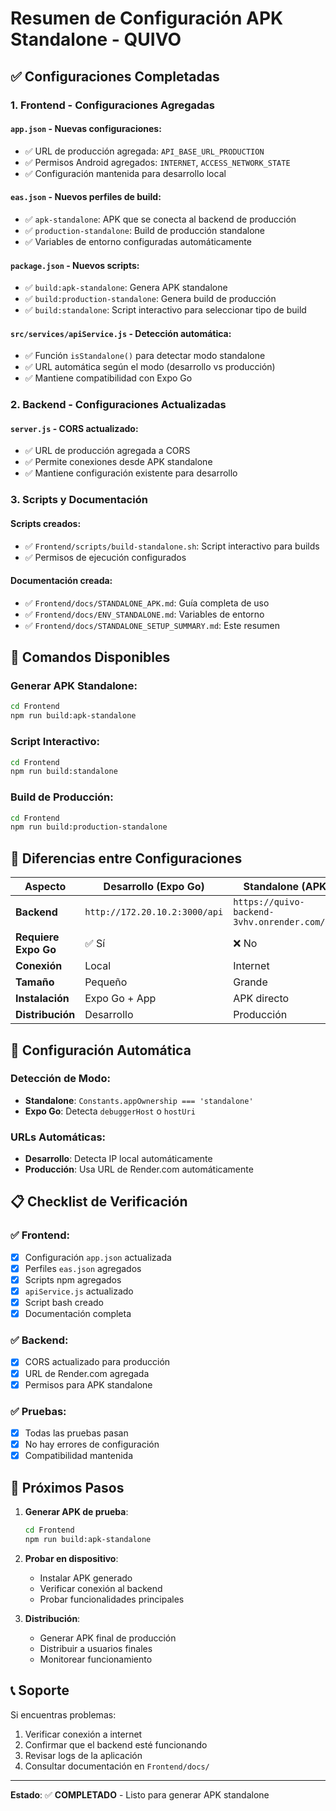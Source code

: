 # Resumen de Configuración APK Standalone - QUIVO

## ✅ Configuraciones Completadas

### 1. **Frontend - Configuraciones Agregadas**

#### `app.json` - Nuevas configuraciones:
- ✅ URL de producción agregada: `API_BASE_URL_PRODUCTION`
- ✅ Permisos Android agregados: `INTERNET`, `ACCESS_NETWORK_STATE`
- ✅ Configuración mantenida para desarrollo local

#### `eas.json` - Nuevos perfiles de build:
- ✅ `apk-standalone`: APK que se conecta al backend de producción
- ✅ `production-standalone`: Build de producción standalone
- ✅ Variables de entorno configuradas automáticamente

#### `package.json` - Nuevos scripts:
- ✅ `build:apk-standalone`: Genera APK standalone
- ✅ `build:production-standalone`: Genera build de producción
- ✅ `build:standalone`: Script interactivo para seleccionar tipo de build

#### `src/services/apiService.js` - Detección automática:
- ✅ Función `isStandalone()` para detectar modo standalone
- ✅ URL automática según el modo (desarrollo vs producción)
- ✅ Mantiene compatibilidad con Expo Go

### 2. **Backend - Configuraciones Actualizadas**

#### `server.js` - CORS actualizado:
- ✅ URL de producción agregada a CORS
- ✅ Permite conexiones desde APK standalone
- ✅ Mantiene configuración existente para desarrollo

### 3. **Scripts y Documentación**

#### Scripts creados:
- ✅ `Frontend/scripts/build-standalone.sh`: Script interactivo para builds
- ✅ Permisos de ejecución configurados

#### Documentación creada:
- ✅ `Frontend/docs/STANDALONE_APK.md`: Guía completa de uso
- ✅ `Frontend/docs/ENV_STANDALONE.md`: Variables de entorno
- ✅ `Frontend/docs/STANDALONE_SETUP_SUMMARY.md`: Este resumen

## 🚀 Comandos Disponibles

### Generar APK Standalone:
```bash
cd Frontend
npm run build:apk-standalone
```

### Script Interactivo:
```bash
cd Frontend
npm run build:standalone
```

### Build de Producción:
```bash
cd Frontend
npm run build:production-standalone
```

## 📱 Diferencias entre Configuraciones

| Aspecto | Desarrollo (Expo Go) | Standalone (APK) |
|---------|---------------------|------------------|
| **Backend** | `http://172.20.10.2:3000/api` | `https://quivo-backend-3vhv.onrender.com/api` |
| **Requiere Expo Go** | ✅ Sí | ❌ No |
| **Conexión** | Local | Internet |
| **Tamaño** | Pequeño | Grande |
| **Instalación** | Expo Go + App | APK directo |
| **Distribución** | Desarrollo | Producción |

## 🔧 Configuración Automática

### Detección de Modo:
- **Standalone**: `Constants.appOwnership === 'standalone'`
- **Expo Go**: Detecta `debuggerHost` o `hostUri`

### URLs Automáticas:
- **Desarrollo**: Detecta IP local automáticamente
- **Producción**: Usa URL de Render.com automáticamente

## 📋 Checklist de Verificación

### ✅ Frontend:
- [x] Configuración `app.json` actualizada
- [x] Perfiles `eas.json` agregados
- [x] Scripts npm agregados
- [x] `apiService.js` actualizado
- [x] Script bash creado
- [x] Documentación completa

### ✅ Backend:
- [x] CORS actualizado para producción
- [x] URL de Render.com agregada
- [x] Permisos para APK standalone

### ✅ Pruebas:
- [x] Todas las pruebas pasan
- [x] No hay errores de configuración
- [x] Compatibilidad mantenida

## 🎯 Próximos Pasos

1. **Generar APK de prueba**:
   ```bash
   cd Frontend
   npm run build:apk-standalone
   ```

2. **Probar en dispositivo**:
   - Instalar APK generado
   - Verificar conexión al backend
   - Probar funcionalidades principales

3. **Distribución**:
   - Generar APK final de producción
   - Distribuir a usuarios finales
   - Monitorear funcionamiento

## 📞 Soporte

Si encuentras problemas:
1. Verificar conexión a internet
2. Confirmar que el backend esté funcionando
3. Revisar logs de la aplicación
4. Consultar documentación en `Frontend/docs/`

---

**Estado**: ✅ **COMPLETADO** - Listo para generar APK standalone 